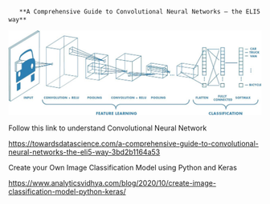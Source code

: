        **A Comprehensive Guide to Convolutional Neural Networks — the ELI5 way**
![alt text](https://github.com/Ashutoshkarve007/Object-Detection-OpenCV/blob/main/cnv.jpeg)

Follow this link to understand Convolutional Neural Network

https://towardsdatascience.com/a-comprehensive-guide-to-convolutional-neural-networks-the-eli5-way-3bd2b1164a53

Create your Own Image Classification Model using Python and Keras

https://www.analyticsvidhya.com/blog/2020/10/create-image-classification-model-python-keras/
